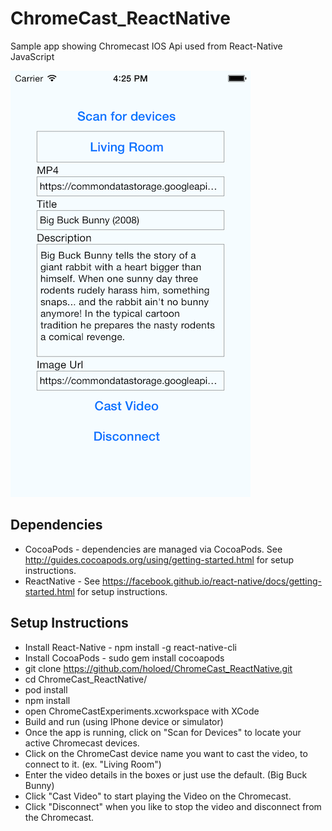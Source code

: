# ChromeCast_ReactNative

Sample app showing Chromecast IOS Api used from React-Native JavaScript

![Alt text](/docs/Screenshot.png?raw=true "Screenshot")

## Dependencies
* CocoaPods - dependencies are managed via CocoaPods. See http://guides.cocoapods.org/using/getting-started.html for setup instructions.
* ReactNative - See https://facebook.github.io/react-native/docs/getting-started.html for setup instructions.

## Setup Instructions
* Install React-Native - npm install -g react-native-cli
* Install CocoaPods - sudo gem install cocoapods
* git clone https://github.com/holoed/ChromeCast_ReactNative.git
* cd ChromeCast_ReactNative/
* pod install
* npm install
* open ChromeCastExperiments.xcworkspace with XCode
* Build and run (using IPhone device or simulator)
* Once the app is running, click on "Scan for Devices" to locate your active Chromecast devices.
* Click on the ChromeCast device name you want to cast the video, to connect to it. (ex. "Living Room")
* Enter the video details in the boxes or just use the default. (Big Buck Bunny)
* Click "Cast Video" to start playing the Video on the Chromecast.
* Click "Disconnect" when you like to stop the video and disconnect from the Chromecast.

